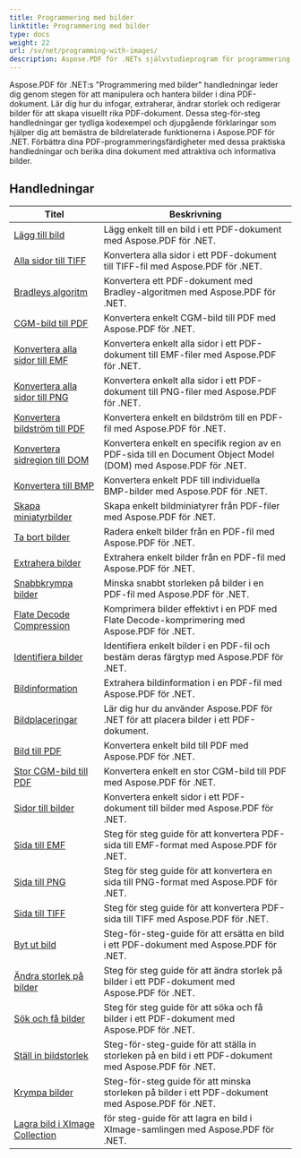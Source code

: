 ```yaml
---
title: Programmering med bilder
linktitle: Programmering med bilder
type: docs
weight: 22
url: /sv/net/programming-with-images/
description: Aspose.PDF för .NETs självstudieprogram för programmering med bilder lär dig hur du manipulerar och hanterar bilder i PDF-dokument.
---
```


Aspose.PDF för .NET:s "Programmering med bilder" handledningar leder dig genom stegen för att manipulera och hantera bilder i dina PDF-dokument. Lär dig hur du infogar, extraherar, ändrar storlek och redigerar bilder för att skapa visuellt rika PDF-dokument. Dessa steg-för-steg handledningar ger tydliga kodexempel och djupgående förklaringar som hjälper dig att bemästra de bildrelaterade funktionerna i Aspose.PDF för .NET. Förbättra dina PDF-programmeringsfärdigheter med dessa praktiska handledningar och berika dina dokument med attraktiva och informativa bilder.

## Handledningar
| Titel | Beskrivning |
| --- | --- | 
| [Lägg till bild](./add-image/) | Lägg enkelt till en bild i ett PDF-dokument med Aspose.PDF för .NET. |  
| [Alla sidor till TIFF](./all-pages-to-tiff/) | Konvertera alla sidor i ett PDF-dokument till TIFF-fil med Aspose.PDF för .NET. |  
| [Bradleys algoritm](./bradley-algorithm/) | Konvertera ett PDF-dokument med Bradley-algoritmen med Aspose.PDF för .NET. |  
| [CGM-bild till PDF](./cgm-image-to-pdf/) | Konvertera enkelt CGM-bild till PDF med Aspose.PDF för .NET. |  
| [Konvertera alla sidor till EMF](./convert-all-pages-to-emf/) | Konvertera enkelt alla sidor i ett PDF-dokument till EMF-filer med Aspose.PDF för .NET. |  
| [Konvertera alla sidor till PNG](./convert-all-pages-to-png/) | Konvertera enkelt alla sidor i ett PDF-dokument till PNG-filer med Aspose.PDF för .NET. |  
| [Konvertera bildström till PDF](./convert-image-stream-to-pdf/) | Konvertera enkelt en bildström till en PDF-fil med Aspose.PDF för .NET. |  
| [Konvertera sidregion till DOM](./convert-page-region-to-dom/) | Konvertera enkelt en specifik region av en PDF-sida till en Document Object Model (DOM) med Aspose.PDF för .NET. |  
| [Konvertera till BMP](./convert-to-bmp/) | Konvertera enkelt PDF till individuella BMP-bilder med Aspose.PDF för .NET. |  
| [Skapa miniatyrbilder](./create-thumbnail-images/) | Skapa enkelt bildminiatyrer från PDF-filer med Aspose.PDF för .NET. |  
| [Ta bort bilder](./delete-images/) | Radera enkelt bilder från en PDF-fil med Aspose.PDF för .NET. |  
| [Extrahera bilder](./extract-images/) | Extrahera enkelt bilder från en PDF-fil med Aspose.PDF för .NET. |  
| [Snabbkrympa bilder](./fast-shrink-images/) | Minska snabbt storleken på bilder i en PDF-fil med Aspose.PDF för .NET. |  
| [Flate Decode Compression](./flate-decode-compression/) | Komprimera bilder effektivt i en PDF med Flate Decode-komprimering med Aspose.PDF för .NET. |  
| [Identifiera bilder](./identify-images/) | Identifiera enkelt bilder i en PDF-fil och bestäm deras färgtyp med Aspose.PDF för .NET. |  
| [Bildinformation](./image-information/) | Extrahera bildinformation i en PDF-fil med Aspose.PDF för .NET. |  
| [Bildplaceringar](./image-placements/) | Lär dig hur du använder Aspose.PDF för .NET för att placera bilder i ett PDF-dokument. |  
| [Bild till PDF](./image-to-pdf/) | Konvertera enkelt bild till PDF med Aspose.PDF för .NET. |  
| [Stor CGM-bild till PDF](./large-cgm-image-to-pdf/) | Konvertera enkelt en stor CGM-bild till PDF med Aspose.PDF för .NET. |  
| [Sidor till bilder](./pages-to-images/) | Konvertera enkelt sidor i ett PDF-dokument till bilder med Aspose.PDF för .NET. |  
| [Sida till EMF](./page-to-emf/) | Steg för steg guide för att konvertera PDF-sida till EMF-format med Aspose.PDF för .NET. |  
| [Sida till PNG](./page-to-png/) | Steg för steg guide för att konvertera en sida till PNG-format med Aspose.PDF för .NET. |  
| [Sida till TIFF](./page-to-tiff/) | Steg för steg guide för att konvertera PDF-sida till TIFF med Aspose.PDF för .NET. |  
| [Byt ut bild](./replace-image/) | Steg-för-steg-guide för att ersätta en bild i ett PDF-dokument med Aspose.PDF för .NET. |  
| [Ändra storlek på bilder](./resize-images/) | Steg för steg guide för att ändra storlek på bilder i ett PDF-dokument med Aspose.PDF för .NET. |  
| [Sök och få bilder](./search-and-get-images/) | Steg för steg guide för att söka och få bilder i ett PDF-dokument med Aspose.PDF för .NET. |  
| [Ställ in bildstorlek](./set-image-size/) | Steg-för-steg-guide för att ställa in storleken på en bild i ett PDF-dokument med Aspose.PDF för .NET. |  
| [Krympa bilder](./shrink-images/) | Steg-för-steg guide för att minska storleken på bilder i ett PDF-dokument med Aspose.PDF för .NET. |  
| [Lagra bild i XImage Collection](./store-image-in-ximage-collection/) |  för steg-guide för att lagra en bild i XImage-samlingen med Aspose.PDF för .NET. |  